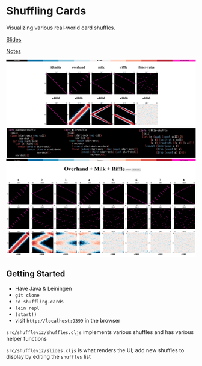 # Shuffling Cards

Visualizing various real-world card shuffles.

[Slides](https://docs.google.com/presentation/d/1lDe9viL12U0NWVxYQ6KWsbhWnSoLQkkqgllo33r9E1Y/edit?usp=sharing)

[Notes](https://docs.google.com/document/d/1XstrEP83JLsOATRzZdjgwMXDpTrffgDSLpNFuj-YkcA/edit?usp=sharing)

![Preview Image of Bias Matrixes of Identity, Overhand, Milk, Riffle and Fisher-Yates Shuffles](/docs/preview-image-1.png)
![Preview Image of Bias Matrixes of a Combined Overhand, Milk and Riffle Shuffle](/docs/preview-image-2.png)

## Getting Started

- Have Java & Leiningen
- `git clone`
- `cd shuffling-cards`
- `lein repl`
- `(start!)`
- visit `http://localhost:9399` in the browser

`src/shuffleviz/shuffles.cljs` implements various shuffles and has various helper functions

`src/shuffleviz/slides.cljs` is what renders the UI; add new shuffles to display by editing the `shuffles` list

